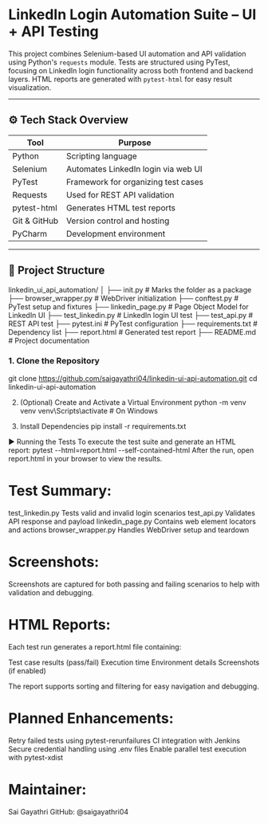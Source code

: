 # LinkedIn Login Automation Suite – UI + API Testing

This project combines Selenium-based UI automation and API validation using Python's `requests` module. Tests are structured using PyTest, focusing on LinkedIn login functionality across both frontend and backend layers. HTML reports are generated with `pytest-html` for easy result visualization.

---

## ⚙️ Tech Stack Overview

| Tool           | Purpose                                |
|----------------|----------------------------------------|
| Python         | Scripting language                     |
| Selenium       | Automates LinkedIn login via web UI    |
| PyTest         | Framework for organizing test cases    |
| Requests       | Used for REST API validation           |
| pytest-html    | Generates HTML test reports            |
| Git & GitHub   | Version control and hosting            |
| PyCharm        | Development environment                |

---

## 📁 Project Structure

linkedin_ui_api_automation/
│
├── init.py # Marks the folder as a package
├── browser_wrapper.py # WebDriver initialization
├── conftest.py # PyTest setup and fixtures
├── linkedin_page.py # Page Object Model for LinkedIn UI
├── test_linkedin.py # LinkedIn login UI test
├── test_api.py # REST API test
├── pytest.ini # PyTest configuration
├── requirements.txt # Dependency list
├── report.html # Generated test report
├── README.md # Project documentation


### 1. Clone the Repository

git clone https://github.com/saigayathri04/linkedin-ui-api-automation.git
cd linkedin-ui-api-automation

2. (Optional) Create and Activate a Virtual Environment
python -m venv venv
venv\Scripts\activate   # On Windows

4. Install Dependencies
pip install -r requirements.txt

▶️ Running the Tests
To execute the test suite and generate an HTML report:
pytest --html=report.html --self-contained-html
After the run, open report.html in your browser to view the results.

Test Summary:
=============

test_linkedin.py	Tests valid and invalid login scenarios
test_api.py	Validates API response and payload
linkedin_page.py	Contains web element locators and actions
browser_wrapper.py	Handles WebDriver setup and teardown

Screenshots:
============
Screenshots are captured for both passing and failing scenarios to help with validation and debugging.

HTML Reports:
=============
Each test run generates a report.html file containing:

Test case results (pass/fail)
Execution time
Environment details
Screenshots (if enabled)

The report supports sorting and filtering for easy navigation and debugging.

Planned Enhancements:
=====================
Retry failed tests using pytest-rerunfailures
CI integration with Jenkins
Secure credential handling using .env files
Enable parallel test execution with pytest-xdist

Maintainer:
============
Sai Gayathri
GitHub: @saigayathri04
